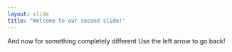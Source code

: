 ```yaml
---
layout: slide
title: "Welcome to our second slide!"
---
```

And now for something completely different
Use the left arrow to go back!
